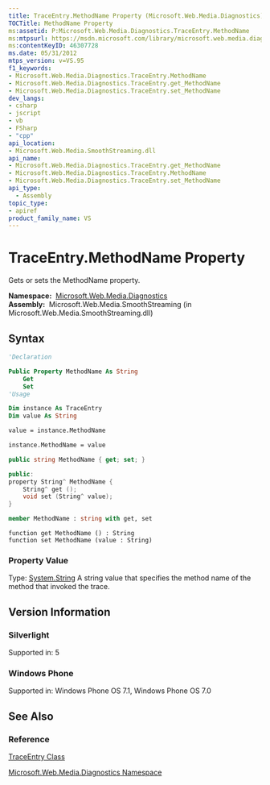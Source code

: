 ```yaml
---
title: TraceEntry.MethodName Property (Microsoft.Web.Media.Diagnostics)
TOCTitle: MethodName Property
ms:assetid: P:Microsoft.Web.Media.Diagnostics.TraceEntry.MethodName
ms:mtpsurl: https://msdn.microsoft.com/library/microsoft.web.media.diagnostics.traceentry.methodname(v=VS.95)
ms:contentKeyID: 46307728
ms.date: 05/31/2012
mtps_version: v=VS.95
f1_keywords:
- Microsoft.Web.Media.Diagnostics.TraceEntry.MethodName
- Microsoft.Web.Media.Diagnostics.TraceEntry.get_MethodName
- Microsoft.Web.Media.Diagnostics.TraceEntry.set_MethodName
dev_langs:
- csharp
- jscript
- vb
- FSharp
- "cpp"
api_location:
- Microsoft.Web.Media.SmoothStreaming.dll
api_name:
- Microsoft.Web.Media.Diagnostics.TraceEntry.get_MethodName
- Microsoft.Web.Media.Diagnostics.TraceEntry.MethodName
- Microsoft.Web.Media.Diagnostics.TraceEntry.set_MethodName
api_type:
  - Assembly
topic_type:
- apiref
product_family_name: VS
---
```


# TraceEntry.MethodName Property

Gets or sets the MethodName property.

**Namespace:**  [Microsoft.Web.Media.Diagnostics](microsoft-web-media-diagnostics-namespace_1.md)  
**Assembly:**  Microsoft.Web.Media.SmoothStreaming (in Microsoft.Web.Media.SmoothStreaming.dll)

## Syntax

```vb
'Declaration

Public Property MethodName As String
    Get
    Set
'Usage

Dim instance As TraceEntry
Dim value As String

value = instance.MethodName

instance.MethodName = value
```

```csharp
public string MethodName { get; set; }
```

```cpp
public:
property String^ MethodName {
    String^ get ();
    void set (String^ value);
}
```

``` fsharp
member MethodName : string with get, set
```

```jscript
function get MethodName () : String
function set MethodName (value : String)
```

### Property Value

Type: [System.String](https://msdn.microsoft.com/library/s1wwdcbf\(v=vs.95\))  
A string value that specifies the method name of the method that invoked the trace.

## Version Information

### Silverlight

Supported in: 5  

### Windows Phone

Supported in: Windows Phone OS 7.1, Windows Phone OS 7.0  

## See Also

### Reference

[TraceEntry Class](traceentry-class-microsoft-web-media-diagnostics_1.md)

[Microsoft.Web.Media.Diagnostics Namespace](microsoft-web-media-diagnostics-namespace_1.md)
